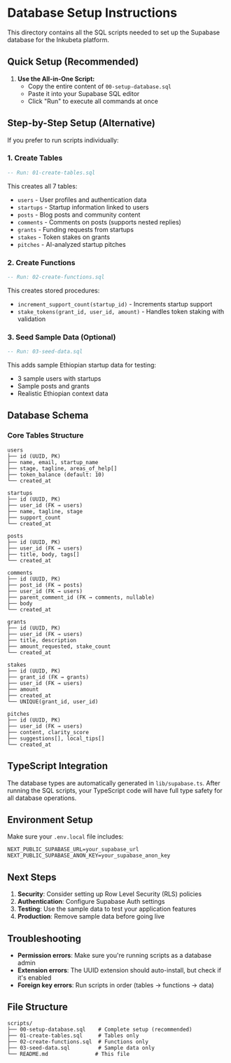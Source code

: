# Database Setup Instructions

This directory contains all the SQL scripts needed to set up the Supabase database for the Inkubeta platform.

## Quick Setup (Recommended)

1. **Use the All-in-One Script:**
   - Copy the entire content of `00-setup-database.sql`
   - Paste it into your Supabase SQL editor
   - Click "Run" to execute all commands at once

## Step-by-Step Setup (Alternative)

If you prefer to run scripts individually:

### 1. Create Tables
```sql
-- Run: 01-create-tables.sql
```
This creates all 7 tables:
- `users` - User profiles and authentication data
- `startups` - Startup information linked to users
- `posts` - Blog posts and community content
- `comments` - Comments on posts (supports nested replies)
- `grants` - Funding requests from startups
- `stakes` - Token stakes on grants
- `pitches` - AI-analyzed startup pitches

### 2. Create Functions
```sql
-- Run: 02-create-functions.sql
```
This creates stored procedures:
- `increment_support_count(startup_id)` - Increments startup support
- `stake_tokens(grant_id, user_id, amount)` - Handles token staking with validation

### 3. Seed Sample Data (Optional)
```sql
-- Run: 03-seed-data.sql
```
This adds sample Ethiopian startup data for testing:
- 3 sample users with startups
- Sample posts and grants
- Realistic Ethiopian context data

## Database Schema

### Core Tables Structure

```
users
├── id (UUID, PK)
├── name, email, startup_name
├── stage, tagline, areas_of_help[]
├── token_balance (default: 10)
└── created_at

startups
├── id (UUID, PK)
├── user_id (FK → users)
├── name, tagline, stage
├── support_count
└── created_at

posts
├── id (UUID, PK)
├── user_id (FK → users)
├── title, body, tags[]
└── created_at

comments
├── id (UUID, PK)
├── post_id (FK → posts)
├── user_id (FK → users)
├── parent_comment_id (FK → comments, nullable)
├── body
└── created_at

grants
├── id (UUID, PK)
├── user_id (FK → users)
├── title, description
├── amount_requested, stake_count
└── created_at

stakes
├── id (UUID, PK)
├── grant_id (FK → grants)
├── user_id (FK → users)
├── amount
├── created_at
└── UNIQUE(grant_id, user_id)

pitches
├── id (UUID, PK)
├── user_id (FK → users)
├── content, clarity_score
├── suggestions[], local_tips[]
└── created_at
```

## TypeScript Integration

The database types are automatically generated in `lib/supabase.ts`. After running the SQL scripts, your TypeScript code will have full type safety for all database operations.

## Environment Setup

Make sure your `.env.local` file includes:
```env
NEXT_PUBLIC_SUPABASE_URL=your_supabase_url
NEXT_PUBLIC_SUPABASE_ANON_KEY=your_supabase_anon_key
```

## Next Steps

1. **Security**: Consider setting up Row Level Security (RLS) policies
2. **Authentication**: Configure Supabase Auth settings
3. **Testing**: Use the sample data to test your application features
4. **Production**: Remove sample data before going live

## Troubleshooting

- **Permission errors**: Make sure you're running scripts as a database admin
- **Extension errors**: The UUID extension should auto-install, but check if it's enabled
- **Foreign key errors**: Run scripts in order (tables → functions → data)

## File Structure

```
scripts/
├── 00-setup-database.sql    # Complete setup (recommended)
├── 01-create-tables.sql     # Tables only
├── 02-create-functions.sql  # Functions only
├── 03-seed-data.sql         # Sample data only
└── README.md               # This file
``` 
